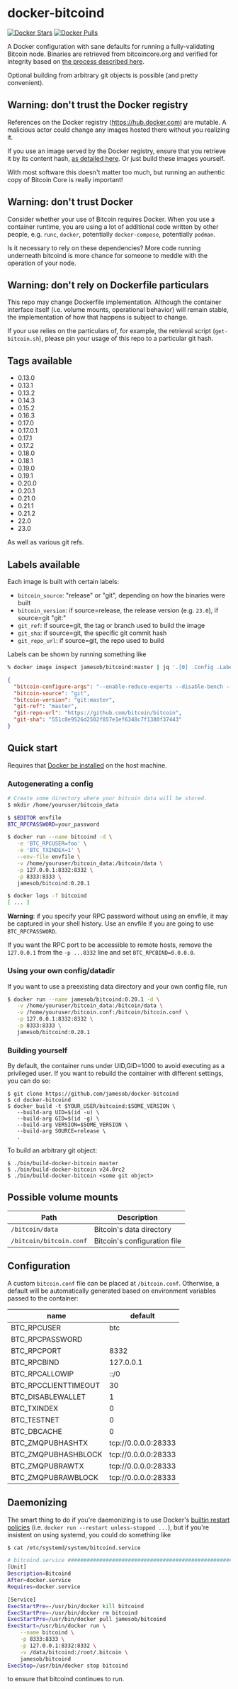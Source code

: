 
# docker-bitcoind

[![Docker Stars](https://img.shields.io/docker/stars/jamesob/bitcoind.svg)](https://hub.docker.com/r/jamesob/bitcoind/)
[![Docker Pulls](https://img.shields.io/docker/pulls/jamesob/bitcoind.svg)](https://hub.docker.com/r/jamesob/bitcoind/)

A Docker configuration with sane defaults for running a fully-validating
Bitcoin node. Binaries are retrieved from bitcoincore.org and verified for integrity
based on [the process described here](https://bitcoincore.org/en/download/).

Optional building from arbitrary git objects is possible (and pretty convenient).

## **Warning**: don't trust the Docker registry

References on the Docker registry (https://hub.docker.com) are mutable. A malicious
actor could change any images hosted there without you realizing it.

If you use an image served by the Docker registry, ensure that you retrieve
it by its content hash, [as detailed here](https://stackoverflow.com/a/40730725).
Or just build these images yourself.

With most software this doesn't matter too much, but running an authentic copy of
Bitcoin Core is really important!

## **Warning**: don't trust Docker

Consider whether your use of Bitcoin requires Docker. When you use a container runtime,
you are using a lot of additional code written by other people, e.g. `runc`, `docker`,
potentially `docker-compose`, potentially `podman`.

Is it necessary to rely on these dependencies? More code running underneath bitcoind
is more chance for someone to meddle with the operation of your node.

## **Warning**: don't rely on Dockerfile particulars

This repo may change Dockerfile implementation. Although the container interface itself
(i.e. volume mounts, operational behavior) will remain stable, the implementation 
of how that happens is subject to change.

If your use relies on the particulars of, for example, the retrieval script
(`get-bitcoin.sh`), please pin your usage of this repo to a particular git hash.


## Tags available

- 0.13.0
- 0.13.1
- 0.13.2
- 0.14.3
- 0.15.2
- 0.16.3
- 0.17.0
- 0.17.0.1
- 0.17.1
- 0.17.2
- 0.18.0
- 0.18.1
- 0.19.0
- 0.19.1
- 0.20.0
- 0.20.1 
- 0.21.0 
- 0.21.1 
- 0.21.2 
- 22.0
- 23.0

As well as various git refs.


## Labels available

Each image is built with certain labels:

- `bitcoin_source`: "release" or "git", depending on how the binaries were built
- `bitcoin_version`: if source=release, the release version (e.g. `23.0`), if
  source=git "git:<git ref>"
- `git_ref`: if source=git, the tag or branch used to build the image
- `git_sha`: if source=git, the specific git commit hash
- `git_repo_url`: if source=git, the repo used to build

Labels can be shown by running something like
```sh
% docker image inspect jamesob/bitcoind:master | jq '.[0] .Config .Labels'
```
```json
{
  "bitcoin-configure-args": "--enable-reduce-exports --disable-bench --disable-gui-tests --disable-fuzz-binary --disable-ccache --disable-maintainer-mode --disable-dependency-tracking CFLAGS='-O2 -g'",
  "bitcoin-source": "git",
  "bitcoin-version": "git:master",
  "git-ref": "master",
  "git-repo-url": "https://github.com/bitcoin/bitcoin",
  "git-sha": "551c8e9526d2502f857e1ef6348c7f1380f37443"
}
```

## Quick start

Requires that [Docker be installed](https://docs.docker.com/install/) on the host machine.

### Autogenerating a config

```sh
# Create some directory where your bitcoin data will be stored.
$ mkdir /home/youruser/bitcoin_data

$ $EDITOR envfile
BTC_RPCPASSWORD=your_password

$ docker run --name bitcoind -d \
   -e 'BTC_RPCUSER=foo' \
   -e 'BTC_TXINDEX=1' \
   --env-file envfile \
   -v /home/youruser/bitcoin_data:/bitcoin/data \
   -p 127.0.0.1:8332:8332 \
   -p 8333:8333 \
   jamesob/bitcoind:0.20.1

$ docker logs -f bitcoind
[ ... ]
```

**Warning**: if you specify your RPC password without using an envfile, it may
be captured in your shell history. Use an envfile if you are going to use
`BTC_RPCPASSWORD`.

If you want the RPC port to be accessible to remote hosts, remove the `127.0.0.1` from
the `-p ...8332` line and set `BTC_RPCBIND=0.0.0.0`.

### Using your own config/datadir

If you want to use a preexisting data directory and your own config file, run

```sh
$ docker run --name jamesob/bitcoind:0.20.1 -d \
   -v /home/youruser/bitcoin_data:/bitcoin/data \
   -v /home/youruser/bitcoin.conf:/bitcoin/bitcoin.conf \
   -p 127.0.0.1:8332:8332 \
   -p 8333:8333 \
   jamesob/bitcoind:0.20.1
```

### Building yourself

By default, the container runs under UID,GID=1000 to avoid executing as a privileged
user. If you want to rebuild the container with different settings, you can do so:

```
$ git clone https://github.com/jamesob/docker-bitcoind
$ cd docker-bitcoind
$ docker build -t $YOUR_USER/bitcoind:$SOME_VERSION \
   --build-arg UID=$(id -u) \
   --build-arg GID=$(id -g) \
   --build-arg VERSION=$SOME_VERSION \
   --build-arg SOURCE=release \
   .
```

To build an arbitrary git object:

```
$ ./bin/build-docker-bitcoin master
$ ./bin/build-docker-bitcoin v24.0rc2
$ ./bin/build-docker-bitcoin <some git object>
```

## Possible volume mounts

| Path | Description |
| ---- | ------- |
| `/bitcoin/data` | Bitcoin's data directory |
| `/bitcoin/bitcoin.conf` | Bitcoin's configuration file |



## Configuration

A custom `bitcoin.conf` file can be placed at `/bitcoin.conf`.
Otherwise, a default will be automatically generated based
on environment variables passed to the container:

| name | default |
| ---- | ------- |
| BTC_RPCUSER | btc |
| BTC_RPCPASSWORD | <randomly generated> |
| BTC_RPCPORT | 8332 |
| BTC_RPCBIND | 127.0.0.1 |
| BTC_RPCALLOWIP | ::/0 |
| BTC_RPCCLIENTTIMEOUT | 30 |
| BTC_DISABLEWALLET | 1 |
| BTC_TXINDEX | 0 |
| BTC_TESTNET | 0 |
| BTC_DBCACHE | 0 |
| BTC_ZMQPUBHASHTX | tcp://0.0.0.0:28333 |
| BTC_ZMQPUBHASHBLOCK | tcp://0.0.0.0:28333 |
| BTC_ZMQPUBRAWTX | tcp://0.0.0.0:28333 |
| BTC_ZMQPUBRAWBLOCK | tcp://0.0.0.0:28333 |


## Daemonizing

The smart thing to do if you're daemonizing is to use Docker's [builtin restart
policies](https://docs.docker.com/config/containers/start-containers-automatically/#use-a-restart-policy)
(i.e. `docker run --restart unless-stopped ...`), but if you're insistent on using
systemd, you could do something like

```bash
$ cat /etc/systemd/system/bitcoind.service

# bitcoind.service #######################################################################
[Unit]
Description=Bitcoind
After=docker.service
Requires=docker.service

[Service]
ExecStartPre=-/usr/bin/docker kill bitcoind
ExecStartPre=-/usr/bin/docker rm bitcoind
ExecStartPre=/usr/bin/docker pull jamesob/bitcoind
ExecStart=/usr/bin/docker run \
    --name bitcoind \
    -p 8333:8333 \
    -p 127.0.0.1:8332:8332 \
    -v /data/bitcoind:/root/.bitcoin \
    jamesob/bitcoind
ExecStop=/usr/bin/docker stop bitcoind
```

to ensure that bitcoind continues to run.
